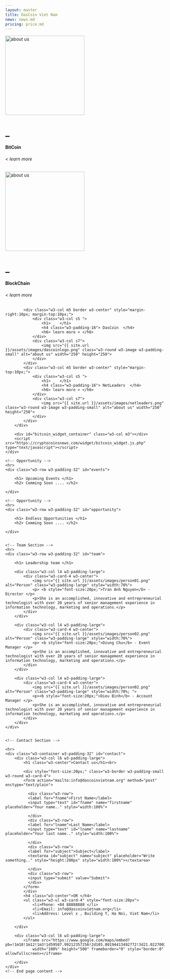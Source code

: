 ```yaml
---
layout: master
title: DasCoin Viet Nam
news: news.md
pricing: price.md
---
```

<!-- Page content -->
<div class="w3-content" style="max-width:1200px">
    <!-- About Section -->
    <div class="w3-row w3-center" id="home">
        <div class="w3-col m9">
            <div class="w3-col m5 border w3-center" style="margin-right:10px;">
                <div class="w3-col s7">
                    <img src="{{ site.url }}/assets/images/bitcoin.png" class="w3-round w3-image w3-padding-small" alt="about us" width="250" height="250">
                </div>
                <div class="w3-col s5 ">
                    <h1> _  </h1>
                    <h4 class="w3-padding-16"> BitCoin  </h4>
                    <h6> < learn more </h6>
                </div>
            </div>
            <div class="w3-col m5 border w3-center">
                <div class="w3-col s7">
                    <img src="{{ site.url }}/assets/images/blockchain.png" class="w3-round w3-image w3-padding-small" alt="about us" width="250" height="250">
                </div>
                <div class="w3-col s5 ">
                    <h1> _  </h1>
                    <h4 class="w3-padding-16"> BlockChain  </h4>
                    <h6> < learn more </h6>
                </div>
            </div>

            <div class="w3-col m5 border w3-center" style="margin-right:10px; margin-top:10px;">
                <div class="w3-col s5 ">
                    <h1> _  </h1>
                    <h4 class="w3-padding-16"> DasCoin  </h4>
                    <h6> learn more > </h6>
                </div>
                <div class="w3-col s7">
                    <img src="{{ site.url }}/assets/images/dascoinlogo.png" class="w3-round w3-image w3-padding-small" alt="about us" width="250" height="250">
                </div>
            </div>
            <div class="w3-col m5 border w3-center" style="margin-top:10px;">
                <div class="w3-col s5 ">
                    <h1> _  </h1>
                    <h4 class="w3-padding-16"> NetLeaders  </h4>
                    <h6> learn more > </h6>
                </div>
                <div class="w3-col s7">
                    <img src="{{ site.url }}/assets/images/netleaders.png" class="w3-round w3-image w3-padding-small" alt="about us" width="250" height="250">
                </div>
            </div>
        </div>

        <div id="bitcoin_widget_container" class="w3-col m3"></div>
        <script src="https://cryptocoinsnews.com/widget/bitcoin_widget.js.php" type="text/javascript"></script>
    </div>

    <!-- Opportunity -->
    <hr>    
    <div class="w3-row w3-padding-32" id="events">

        <h1> Upcoming Events </h1>
        <h2> Comming Soon .... </h2>

    </div>

    <!-- Opportunity -->
    <hr>    
    <div class="w3-row w3-padding-32" id="opportunity">

        <h1> Endless Opportunities </h1>
        <h2> Comming Soon .... </h2>

    </div>


    <!-- Team Section -->
    <hr>
    <div class="w3-row w3-padding-32" id="team">

        <h1> Leadership team </h1>

        <div class="w3-col l4 w3-padding-large">
            <div class="w3-card-4 w3-center">
                <img src="{{ site.url }}/assets/images/person01.png" alt="Person" class="w3-padding-large" style="width:70%">
                <p> <b style="font-size:20px;">Tran Anh Nguyen</b> - Director </p>
                <p>She is an accomplished, innovative and entrepreneurial technologist with over 20 years of senior management experience in information technology, marketing and operations.</p>
            </div>
        </div>

        <div class="w3-col l4 w3-padding-large">
            <div class="w3-card-4 w3-center">
                <img src="{{ site.url }}/assets/images/person02.png" alt="Person" class="w3-padding-large" style="width:70%">
                <p> <b style="font-size:20px;">Dzung Chu</b> - Event Manager </p>
                <p>She is an accomplished, innovative and entrepreneurial technologist with over 20 years of senior management experience in information technology, marketing and operations.</p>
            </div>
        </div>

        <div class="w3-col l4 w3-padding-large">
            <div class="w3-card-4 w3-center">
                <img src="{{ site.url }}/assets/images/person02.png" alt="Person" class="w3-padding-large" style="width:70%; ">
                <p><b style="font-size:20px;">Dieu Binh</b> - Account Manager </p>
                <p>She is an accomplished, innovative and entrepreneurial technologist with over 20 years of senior management experience in information technology, marketing and operations.</p>
            </div>
        </div>
    </div>


    <!-- Contact Section -->

    <hr>
    <div class="w3-container w3-padding-32" id="contact">
        <div class="w3-col l6 w3-padding-large">
            <h1 class="w3-center">Contact us</h1><br>

            <div style="font-size:20px;" class="w3-border w3-padding-small w3-round w3-card-4">
            <form action="mailto:info@dascoinvietnam.org" method="post" enctype="text/plain">

              <div class="w3-row">
              <label for="fname">First Name</label>
              <input type="text" id="fname" name="firstname" placeholder="Your name.." style="width:100%">

              </div>
              <div class="w3-row">
              <label for="lname">Last Name</label>
              <input type="text" id="lname" name="lastname" placeholder="Your last name.." style="width:100%">

              </div>
              <div class="w3-row">
              <label for="subject">Subject</label>
              <textarea id="subject" name="subject" placeholder="Write something.." style="height:200px" style="width:100%"></textarea>

              </div>
              <div class="w3-row">
              <input type="submit" value="Submit">
              </div>
            </form>
            </div>
            <h4 class="w3-center">OR </h4>
            <ul class="w3-ul w3-card-4" style="font-size:20px">
                <li>Phone: +84 88888888 </li>
                <li>Email: info@dascoinvietnam.org</li>
                <li>Address: Level x , Building Y, Ha Noi, Viet Nam</li>
            </ul>

        </div>

        <div class="w3-col l6 w3-padding-large">
            <iframe src="https://www.google.com/maps/embed?pb=!1m18!1m12!1m3!1d59587.99212357256!2d105.80194413492772!3d21.022700316299428!2m3!1f0!2f0!3f0!3m2!1i1024!2i768!4f13.1!3m3!1m2!1s0x3135ab9bd9861ca1%3A0xe7887f7b72ca17a9!2zSGFub2ksIEhvw6BuIEtp4bq_bSwgSGFub2ksIFZpZXRuYW0!5e0!3m2!1sen!2sau!4v1488459670637"
                width="100%" height="500" frameborder="0" style="border:0" allowfullscreen></iframe>

        </div>
    </div>
    <!-- End page content -->
</div>

